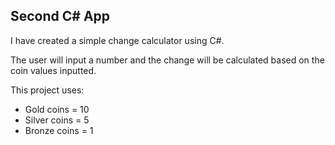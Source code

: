 ﻿## Second C# App

I have created a simple change calculator using C#.

The user will input a number and the change will be calculated based on the coin values inputted.

This project uses:

- Gold coins = 10
- Silver coins = 5
- Bronze coins = 1
